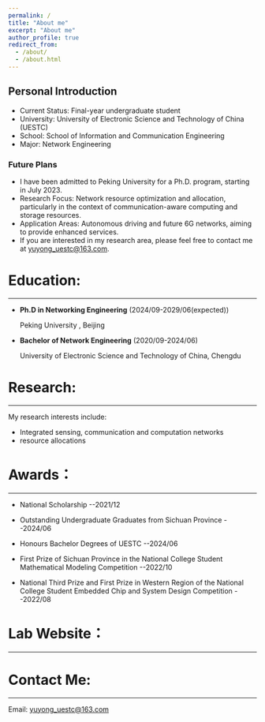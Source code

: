 ```yaml
---
permalink: /
title: "About me"
excerpt: "About me"
author_profile: true
redirect_from: 
  - /about/
  - /about.html
---
```


## Personal Introduction

- Current Status: Final-year undergraduate student
- University: University of Electronic Science and Technology of China (UESTC)
- School: School of Information and Communication Engineering
- Major: Network Engineering

### Future Plans

- I have been admitted to Peking University for a Ph.D. program, starting in July 2023.
- Research Focus: Network resource optimization and allocation, particularly in the context of communication-aware computing and storage resources.
- Application Areas: Autonomous driving and future 6G networks, aiming to provide enhanced services.
- If you are interested in my research area, please feel free to contact me at yuyong_uestc@163.com.


Education:
======
------
+ __Ph.D in Networking Engineering__   (2024/09-2029/06(expected))
  
  Peking University , Beijing
  
+ __Bachelor of Network Engineering__  (2020/09-2024/06)
  
  University of Electronic Science and Technology of China, Chengdu

Research:
======
------
My research interests include:

  - Integrated sensing, communication and computation networks
  - resource allocations
     
Awards：
======
------
+ National Scholarship        --2021/12

+ Outstanding Undergraduate Graduates from Sichuan Province          --2024/06

+ Honours Bachelor Degrees of UESTC         --2024/06
  
+ First Prize of Sichuan Province in the National College Student Mathematical Modeling Competition         --2022/10
  
+ National Third Prize and First Prize in Western Region of the National College Student Embedded Chip and System Design Competition         --2022/08



Lab Website：
======
------


Contact Me:
======
------
Email: yuyong_uestc@163.com
